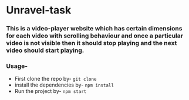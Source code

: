 # Unravel-task

### This is a video-player website which has certain dimensions for each video with scrolling behaviour and once a particular video is not visible then it should stop playing and the next video should start playing.

### Usage-

* First clone the repo by-
```git clone ```
* install the dependencies by-
```npm install```
* Run the project by-
```npm start```
